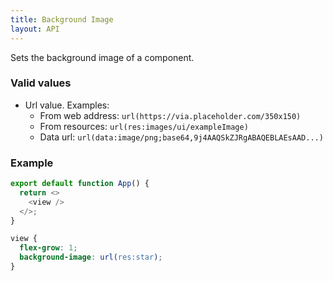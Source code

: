```yaml
---
title: Background Image
layout: API
---
```


Sets the background image of a component.

### Valid values

- Url value. Examples:
  - From web address: `url(https://via.placeholder.com/350x150)`
  - From resources: `url(res:images/ui/exampleImage)`
  - Data url: `url(data:image/png;base64,9j4AAQSkZJRgABAQEBLAEsAAD...)`

### Example

<Sandpack>

```js
export default function App() {
  return <>
    <view />
  </>;
}
```

```css active
view {
  flex-grow: 1;
  background-image: url(res:star);
}
```

</Sandpack>
